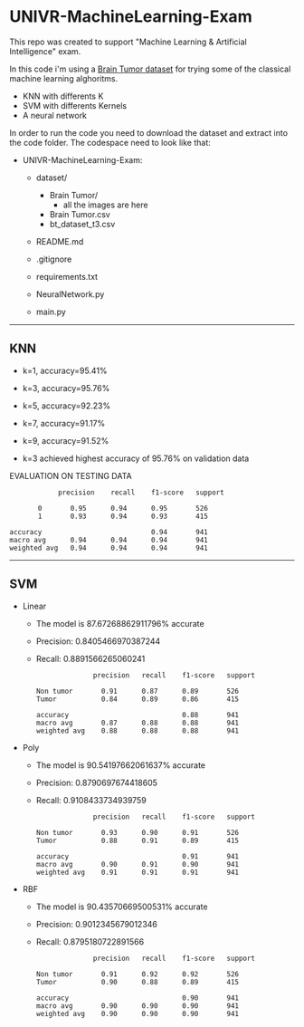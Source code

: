 # UNIVR-MachineLearning-Exam
This repo was created to support "Machine Learning &amp; Artificial Intelligence" exam.

In this code i'm using a [Brain Tumor dataset](https://www.kaggle.com/datasets/jakeshbohaju/brain-tumor) for trying some of the classical machine learning alghoritms. 
- KNN with differents K
- SVM with differents Kernels
- A neural network

In order to run the code you need to download the dataset and extract into the code folder.
The codespace need to look like that:


* UNIVR-MachineLearning-Exam:
  * dataset/
    * Brain Tumor/ 
      * all the images are here
    * Brain Tumor.csv
    * bt_dataset_t3.csv
   
  * README.md
  * .gitignore
  * requirements.txt
  * NeuralNetwork.py
  * main.py
  

---------------------------------------------------
KNN
---------------------------------------------------

- k=1, accuracy=95.41%
- k=3, accuracy=95.76%
- k=5, accuracy=92.23%
- k=7, accuracy=91.17%
- k=9, accuracy=91.52%


- k=3 achieved highest accuracy of 95.76% on validation data

EVALUATION ON TESTING DATA

                precision    recall    f1-score   support

           0       0.95      0.94      0.95       526
           1       0.93      0.94      0.93       415

    accuracy                           0.94       941
    macro avg      0.94      0.94      0.94       941
    weighted avg   0.94      0.94      0.94       941


---------------------------------------------------
SVM
---------------------------------------------------

- Linear

  - The model is 87.67268862911796% accurate
  - Precision: 0.8405466970387244
  - Recall: 0.8891566265060241
              
                      precision   recall    f1-score   support

        Non tumor       0.91      0.87      0.89       526
        Tumor           0.84      0.89      0.86       415

        accuracy                            0.88       941
        macro avg       0.87      0.88      0.88       941
        weighted avg    0.88      0.88      0.88       941

- Poly 
  - The model is 90.54197662061637% accurate
  - Precision: 0.8790697674418605
  - Recall: 0.9108433734939759
  
                      precision   recall    f1-score   support

        Non tumor       0.93      0.90      0.91       526
        Tumor           0.88      0.91      0.89       415

        accuracy                            0.91       941
        macro avg       0.90      0.91      0.90       941
        weighted avg    0.91      0.91      0.91       941

- RBF 
  - The model is 90.43570669500531% accurate
  - Precision: 0.9012345679012346
  - Recall: 0.8795180722891566
              
                      precision   recall    f1-score   support

        Non tumor       0.91      0.92      0.92       526
        Tumor           0.90      0.88      0.89       415

        accuracy                            0.90       941
        macro avg       0.90      0.90      0.90       941
        weighted avg    0.90      0.90      0.90       941


